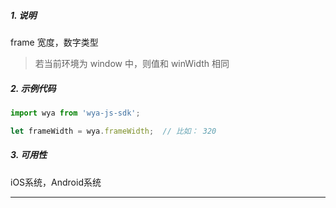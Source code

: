 ##### 1. 说明

frame 宽度，数字类型

> 若当前环境为 window 中，则值和 winWidth 相同

##### 2. 示例代码

```javascript
import wya from 'wya-js-sdk';

let frameWidth = wya.frameWidth;  // 比如： 320
```
##### 3. 可用性
iOS系统，Android系统

---------